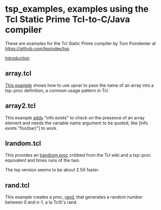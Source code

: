 # tsp_examples, examples using the Tcl Static Prime Tcl-to-C/Java compiler

These are examples for the Tcl Static Prime compiler by Tom Poindexter at https://github.com/tpoindex/tsp

[Introduction](https://github.com/tpoindex/tsp/blob/master/docs/introduction.md)

## array.tcl

[This example](https://github.com/flightaware/tsp_examples/blob/master/array.tcl) shows how to use upvar to pass the name of an array into a tsp::proc definition, a common usage pattern in Tcl.

## array2.tcl

This example [adds](https://github.com/flightaware/tsp_examples/blob/master/array2.tcl) "info exists" to check on the presence of an array element and needs the variable name argument to be quoted, like [info exists "foo(bar)"] to work.

## lrandom.tcl

This provides an [lrandrom proc](https://github.com/flightaware/tsp_examples/blob/master/lrandom.tcl) cribbed from the Tcl wiki and a tsp::proc equivalent and times runs of the two.

The tsp version seems to be about 2.5X faster.

## rand.tcl

This example creates a proc, [rand](https://github.com/flightaware/tsp_examples/blob/master/rand.tcl), that generates a random number between 0 and n-1, a la TclX's rand.


